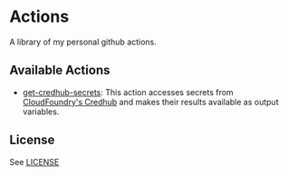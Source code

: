 # Actions

A library of my personal github actions.

## Available Actions

* [get-credhub-secrets](./get-credhub-secrets/README.md): This action accesses secrets from [CloudFoundry's Credhub](https://docs.cloudfoundry.org/credhub/) and makes their results available as output variables.

## License

See [LICENSE](LICENSE)